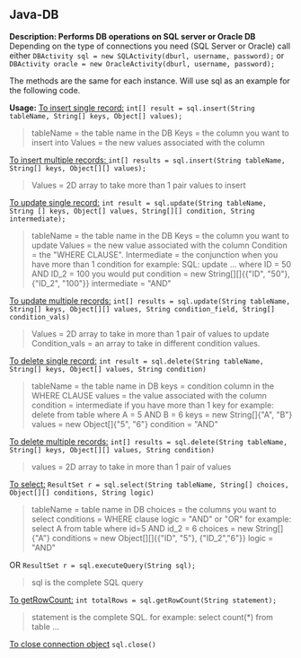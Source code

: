 ## Java-DB
**Description: Performs DB operations on SQL server or Oracle DB**
Depending on the type of connections you need (SQL Server or Oracle) call either 
`DBActivity sql = new SQLActivity(dburl, username, password);` or `DBActivity oracle = new OracleActivity(dburl, username, password);`

The methods are the same for each instance. Will use sql as an example for the following code.

**Usage:**
<u>To insert single record:</u>
`int[] result = sql.insert(String tableName, String[] keys, Object[] values);`
> tableName = the table name in the DB
> Keys = the column you want to insert into
> Values = the new values associated with the column
> 
<u>To insert multiple records: </u>
`int[] results = sql.insert(String tableName, String[] keys, Object[][] values);`
> Values = 2D array to take more than 1 pair values to insert
>
<u>To update single record:</u>
`int result = sql.update(String tableName, String [] keys, Object[] values, String[][] condition, String intermediate);`
> tableName = the table name in the DB
> Keys = the column you want to update
> Values = the new value associated with the column
> Condition = the "WHERE CLAUSE".
> Intermediate = the conjunction when you have more than  1 condition
> for example: 
> SQL: update ...  where ID = 50 AND ID_2 = 100
> you would put condition = new String[][]{{"ID", "50"}, {"ID_2", "100"}} 
> intermediate = "AND"
> 
<u>To update multiple records:</u>
`int[] results = sql.update(String tableName, String[] keys, Object[][] values, String condition_field, String[] condition_vals)`
> Values = 2D array to take in more than 1 pair of values to update
> Condition_vals = an array to take in different condition values.
> 
<u>To delete single record:</u>
`int result = sql.delete(String tableName, String[] keys, Object[] values, String condition)`
> tableName = the table name in DB
> keys = condition column in the WHERE CLAUSE
> values = the value associated with the column
> condition = intermediate if you have more than 1 key
> for example: delete from table where A = 5 AND B = 6
> keys = new String[]{"A", "B"}
> values = new Object[]{"5", "6"}
> condition = "AND"
> 
<u>To delete multiple records:</u>
`int[] results = sql.delete(String tableName, String[] keys, Object[][] values, String condition)`
> values = 2D array to take in more than 1 pair of values
> 
<u>To select:</u>
`ResultSet r = sql.select(String tableName, String[] choices, Object[][] conditions, String logic)`
> tableName = table name in DB
> choices = the columns you want to select
> conditions = WHERE clause
> logic = "AND" or "OR"
> for example: select A from table where id=5 AND id_2 = 6
> choices = new String[]{"A"}
> conditions = new Object[][]{{"ID", "5"}, {"ID_2","6"}}
> logic = "AND"
>  
OR
`ResultSet r = sql.executeQuery(String sql);`
> sql is the complete SQL query
> 
<u>To getRowCount:</u>
`int totalRows = sql.getRowCount(String statement);`
> statement is the complete SQL.
> for example: select count(*) from table ...
> 
<u>To close connection object</u>
`sql.close()`
